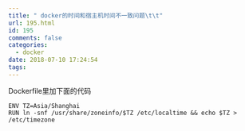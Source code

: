 ```yaml
---
title: " docker的时间和宿主机时间不一致问题\t\t"
url: 195.html
id: 195
comments: false
categories:
  - docker
date: 2018-07-10 17:24:54
tags:
---
```


Dockerfile里加下面的代码

    ENV TZ=Asia/Shanghai
    RUN ln -snf /usr/share/zoneinfo/$TZ /etc/localtime && echo $TZ > /etc/timezone